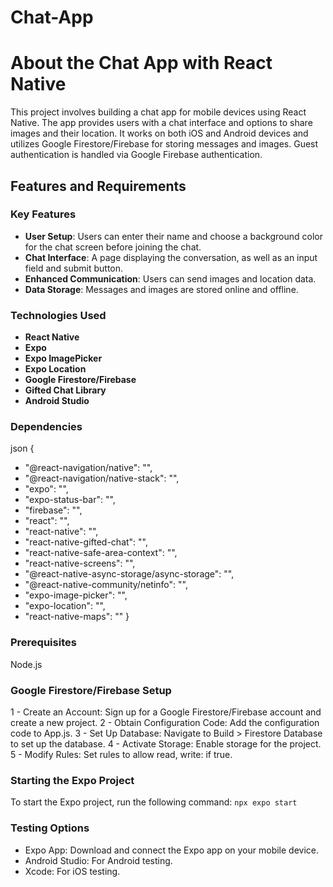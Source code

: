 # Chat-App

# About the Chat App with React Native
This project involves building a chat app for mobile devices using React Native. The app provides users with a chat interface and options to share images and their location. It works on both iOS and Android devices and utilizes Google Firestore/Firebase for storing messages and images. Guest authentication is handled via Google Firebase authentication.

## Features and Requirements

### Key Features

- **User Setup**: Users can enter their name and choose a background color for the chat screen before joining the chat.
- **Chat Interface**: A page displaying the conversation, as well as an input field and submit button.
- **Enhanced Communication**: Users can send images and location data.
- **Data Storage**: Messages and images are stored online and offline.

### Technologies Used

- **React Native**
- **Expo**
- **Expo ImagePicker**
- **Expo Location**
- **Google Firestore/Firebase**
- **Gifted Chat Library**
- **Android Studio**

### Dependencies

json
{
  - "@react-navigation/native": "",
  - "@react-navigation/native-stack": "",
  - "expo": "",
  - "expo-status-bar": "",
  - "firebase": "",
  - "react": "",
  - "react-native": "",
  - "react-native-gifted-chat": "",
  - "react-native-safe-area-context": "",
  - "react-native-screens": "",
  - "@react-native-async-storage/async-storage": "",
  - "@react-native-community/netinfo": "",
  - "expo-image-picker": "",
  - "expo-location": "",
  - "react-native-maps": ""
}

### Prerequisites

Node.js

### Google Firestore/Firebase Setup

1 - Create an Account: Sign up for a Google Firestore/Firebase account and create a new project.
2 - Obtain Configuration Code: Add the configuration code to App.js.
3 - Set Up Database: Navigate to Build > Firestore Database to set up the database.
4 - Activate Storage: Enable storage for the project.
5 - Modify Rules: Set rules to allow read, write: if true.

### Starting the Expo Project

To start the Expo project, run the following command: `npx expo start`

### Testing Options

- Expo App: Download and connect the Expo app on your mobile device.
- Android Studio: For Android testing.
- Xcode: For iOS testing.
